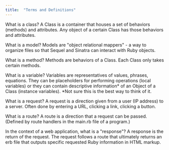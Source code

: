 ```yaml
---
title:  "Terms and Definitions"
---
```



What is a class?
A Class is a container that houses a set of behaviors (methods) and attributes.
Any object of a certain Class has those behaviors and attributes.

What is a model?
Models are "object relational mappers" - a way to organize files so that Sequel and Sinatra can interact with Ruby objects.

What is a method?
Methods are behaviors of a Class. Each Class only takes certain methods.

What is a variable?
Variables are representatives of values, phrases, equations. They can be placeholders for performing operations (local variables) or they can contain descriptive information* of an Object of a Class (instance variables).
*Not sure this is the best way to think of it.

What is a request?
A request is a direction given from a user (IP address) to a server. Often done by entering a URL, clicking a link, clicking a button.

What is a route?
A route is a direction that a request can be passed. (Defined by route handlers in the main.rb file of a program.)

In the context of a web application, what is a "response"?
A response is the return of the request. The request follows a route that ultimately returns an erb file that outputs specific requested Ruby information in HTML markup.
